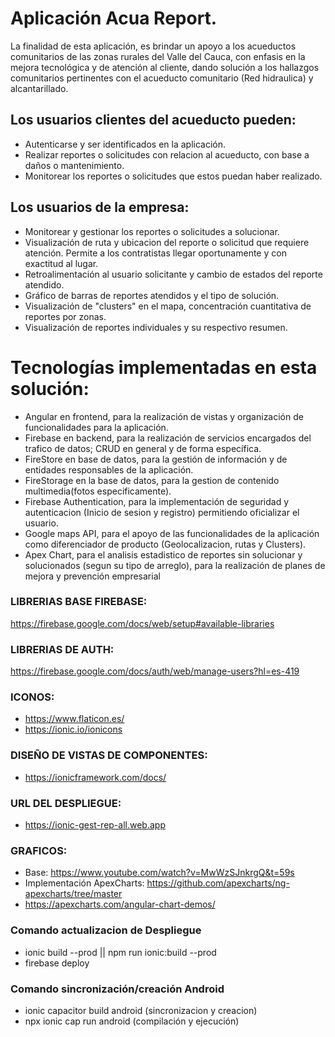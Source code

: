 # Aplicación Acua Report.
  La finalidad de esta aplicación, es brindar un apoyo a los acueductos comunitarios de las zonas rurales del Valle del Cauca, con enfasis en la mejora tecnológica 
  y de atención al cliente, dando solución a los hallazgos comunitarios pertinentes con el acueducto comunitario (Red hidraulica) y alcantarillado.

## Los usuarios clientes del acueducto pueden:
  * Autenticarse y ser identificados en la aplicación.
  * Realizar reportes o solicitudes con relacion al acueducto, con base a daños o mantenimiento.
  * Monitorear los reportes o solicitudes que estos puedan haber realizado.

## Los usuarios de la empresa:
  * Monitorear y gestionar los reportes o solicitudes a solucionar.
  * Visualización de ruta y ubicacion del reporte o solicitud que requiere atención. Permite a los contratistas llegar oportunamente y con exactitud al lugar.
  * Retroalimentación al usuario solicitante y cambio de estados del reporte atendido.
  * Gráfico de barras de reportes atendidos y el tipo de solución.
  * Visualización de "clusters" en el mapa, concentración cuantitativa de reportes por zonas.
  * Visualización de reportes individuales y su respectivo resumen.


# Tecnologías implementadas en esta solución:
  * Angular en frontend,  para la realización de vistas y organización de funcionalidades para la aplicación.
  * Firebase en backend, para la realización de servicios encargados del trafico de datos; CRUD en general y de forma específica.
  * FireStore en base de datos, para la gestión de información y de entidades responsables  de la aplicación.
  * FireStorage en la base de datos, para la gestion de contenido multimedia(fotos especificamente).
  * Firebase Authentication, para la implementación de seguridad y autenticacion (Inicio de sesion y registro) permitiendo oficializar el usuario.
  * Google maps API, para el apoyo de las funcionalidades de la aplicación como diferenciador de producto (Geolocalizacion, rutas y Clusters).
  * Apex Chart, para el analisis estadistico de reportes sin solucionar y solucionados (segun su tipo de arreglo), para la realización de planes de mejora y prevención empresarial

### LIBRERIAS BASE FIREBASE:
  https://firebase.google.com/docs/web/setup#available-libraries

### LIBRERIAS DE AUTH:
  https://firebase.google.com/docs/auth/web/manage-users?hl=es-419
  
### ICONOS:
  * https://www.flaticon.es/
  * https://ionic.io/ionicons
  
### DISEÑO DE VISTAS DE COMPONENTES:
  * https://ionicframework.com/docs/
  
### URL DEL DESPLIEGUE:
  * https://ionic-gest-rep-all.web.app

### GRAFICOS:
  * Base: https://www.youtube.com/watch?v=MwWzSJnkrgQ&t=59s
  * Implementación ApexCharts: https://github.com/apexcharts/ng-apexcharts/tree/master
  * https://apexcharts.com/angular-chart-demos/

### Comando actualizacion de Despliegue
  * ionic build --prod ||  npm run ionic:build --prod
  * firebase deploy

### Comando sincronización/creación Android
  * ionic capacitor build android (sincronizacion y creacion) 
  * npx ionic cap run android (compilación y ejecución)
